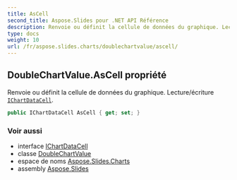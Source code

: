 ```yaml
---
title: AsCell
second_title: Aspose.Slides pour .NET API Référence
description: Renvoie ou définit la cellule de données du graphique. Lecture/écriture IChartDataCellaspose.slides.charts/ichartdatacell.
type: docs
weight: 10
url: /fr/aspose.slides.charts/doublechartvalue/ascell/
---
```


## DoubleChartValue.AsCell propriété

Renvoie ou définit la cellule de données du graphique. Lecture/écriture [`IChartDataCell`](../../ichartdatacell).

```csharp
public IChartDataCell AsCell { get; set; }
```

### Voir aussi

* interface [IChartDataCell](../../ichartdatacell)
* classe [DoubleChartValue](../../doublechartvalue)
* espace de noms [Aspose.Slides.Charts](../../doublechartvalue)
* assembly [Aspose.Slides](../../../)

<!-- NE PAS ÉDITER : généré par xmldocmd pour Aspose.Slides.dll -->